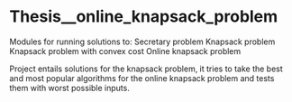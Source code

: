 # Thesis__online_knapsack_problem

Modules for running solutions to:
Secretary problem
Knapsack problem
Knapsack problem with convex cost
Online knapsack problem

Project entails solutions for the knapsack problem, it tries to take the best and most popular algorithms for the online knapsack problem and tests them with worst possible inputs.
